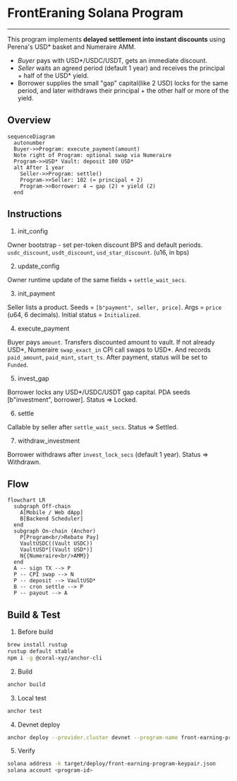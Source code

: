 # FrontEraning Solana Program
---

This program implements **delayed settlement into instant discounts** using Perena's USD* basket and Numeraire AMM.

* *Buyer* pays with USD*/USDC/USDT, gets an immediate discount.
* *Seller* waits an agreed period (default 1 year) and receives the principal + half of the USD* yield.
* Borrower supplies the small "gap" capital(like 2 USD) locks for the same period, and later withdraws their principal + the other half or more of the yield.

## Overview

```mermaid
sequenceDiagram
  autonumber
  Buyer->>Program: execute_payment(amount)
  Note right of Program: optional swap via Numeraire
  Program->>USD* Vault: deposit 100 USD*
  alt After 1 year
    Seller->>Program: settle()
    Program->>Seller: 102 (≈ principal + 2)
    Program->>Borrower: 4 → gap (2) + yield (2)
  end
```

## Instructions

1. init_config

Owner bootstrap - set per-token discount BPS and default periods. `usdc_discount`, `usdt_discount`, `usd_star_discount`. (u16, in bps)

2. update_config

Owner runtime update of the same fields + `settle_wait_secs`.

3. init_payment

Seller lists a product. Seeds = `[b"payment", seller, price]`. Args = `price` (u64, 6 decimals).
Initial status = `Initialized`.

4. execute_payment

Buyer pays `amount`. Transfers discounted amount to vault. If not already USD*, Numeraire `swap_exact_in` CPI call swaps to USD*. And records `paid_amount`, `paid_mint`, `start_ts`.
After payment, status will be set to `Funded`.

5. invest_gap

Borrower locks any USD*/USDC/USDT gap capital. PDA seeds [b"investment", borrower].
Status => Locked.

6. settle

Callable by seller after `settle_wait_secs`. Status => Settled.

7. withdraw_investment

Borrower withdraws after `invest_lock_secs` (default 1 year). Status => Withdrawn.

## Flow

```mermaid
flowchart LR
  subgraph Off‑chain
    A[Mobile / Web dApp]
    B[Backend Scheduler]
  end
  subgraph On‑chain (Anchor)
    P[Program<br/>Rebate Pay]
    VaultUSDC((Vault USDC))
    VaultUSD*[(Vault USD*)]
    N{{Numeraire<br/>AMM}}
  end
  A -- sign TX --> P
  P -- CPI swap --> N
  P -- deposit --> VaultUSD*
  B -- cron settle --> P
  P -- payout --> A
```

## Build & Test

1. Before build

```sh
brew install rustup
rustup default stable
npm i -g @coral-xyz/anchor-cli
```

2. Build

```sh
anchor build
```

3. Local test

```sh
anchor test
```

4. Devnet deploy

```sh
anchor deploy --provider.cluster devnet --program-name front-earning-program
```

5. Verify

```sh
solana address -k target/deploy/front-earning-program-keypair.json
solana account <program-id>
```